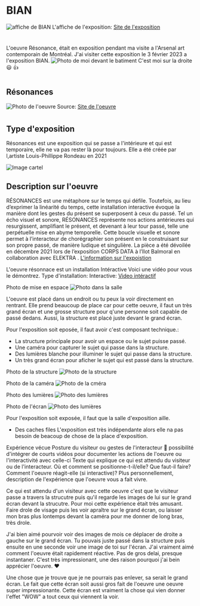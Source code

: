 # BIAN
![affiche de BIAN](medias/affiche_bian.png)
L'affiche de l'exposition: [Site de l'exposition](https://www.elektramontreal.ca/biennale2022?lang=fr)
#
L'oeuvre Résonance, était en exposition pendant ma visite a l'Arsenal art contemporain de Montréal.
J'ai visiter cette exposition le 3 février 2023 a l'exposition BIAN.
![Photo de moi devant le batiment](medias/photo_moi_devant_batiment.jpg)
C'est moi sur la droite :smiley: :thumbsup:
#
## Résonances
![Photo de l'oeuvre](medias/photo_oeuvre.webp)
Source: [Site de l'oeuvre](https://www.elektramontreal.ca/biennale2022?lang=fr)
#
## Type d'exposition
Résonances est une exposition qui se passe a l'intérieure et qui est temporaire, elle ne va pas rester là pour toujours. Elle a été créée par l,artiste Louis-Phillippe Rondeau en 2021

![Image cartel](medias/photo_cartel.jpg)

## Description sur l'oeuvre
RÉSONANCES est une métaphore sur le temps qui défile. Toutefois, au lieu d’exprimer la linéarité du temps, cette installation interactive évoque la manière dont les gestes du présent se superposent à ceux du passé. Tel un écho visuel et sonore, RÉSONANCES représente nos actions antérieures qui resurgissent, amplifiant le présent, et devenant à leur tour passé, telle une perpétuelle mise en abyme temporelle. Cette boucle visuelle et sonore permet à l’interacteur de chorégraphier son présent en le construisant sur son propre passé, de manière ludique et singulière. La pièce a été dévoilée en décembre 2021 lors de l’exposition CORPS DATA à l’Ilot Balmoral en collaboration avec ELEKTRA .
[L'information sur l'expoistion](http://patenteux.com/wp/portfolio/resonances-2021/)

L'oeuvre résonnace est un installation Intéractive
Voici une vidéo pour vous le démontrez.
Type d'installation: Interactive: [Video intéractif](https://youtu.be/2OLwPezuT4A)



Photo de mise en espace
![Photo dans la salle](medias/photo_oeuvre_structure.jpg)

L'oeuvre est placé dans un endroit ou tu peux la voir directement en rentrant. Elle prend beaucoup de place car pour cette oeuvre, il faut un très grand écran et une grosse structure pour q'une personne soit capable de passé dedans. Aussi, la structure est placé juste devant le grand écran.

Pour l'exposition soit eposée, il faut avoir c'est composant technique.:
* La structure principale pour avoir un espace ou le sujet puisse passé.
* Une caméra pour capturer le sujet qui passe dans la structure.
* Des lumières blanche pour illuminer le sujet qui passe dans la structure.
* Un très grand écran pour aficher le sujet qui est passé dans la structure.

Photo de la structure
![Photo de la structure](medias/photo_oeuvre_structure.jpg)

Photo de la caméra
![Photo de la cméra](medias/photo_oeuvre_camera.jpg)

Photo des lumières
![Photo des lumières](medias/photo_lumière.jpg)

Photo de l'écran
![Photo des lumières](medias/photo_lumière.jpg)

Pour l'exposition soit exposée, il faut que la salle d'exposition aille.
* Des caches files
L'exposition est très indépendante alors elle na pas besoin de beacoup de chose de la place d'exposition.

Expérience vécue	Posture du visiteur ou gestes de l'interacteur 🎥 possibilité d'intégrer de courts vidéos pour documenter les actions de l'oeuvre ou l'interactivité avec celle-ci	Texte qui explique ce qui est attendu du visiteur ou de l'interacteur. Où et comment se positionne-t-il/elle? Que faut-il faire? Comment l'oeuvre réagit-elle (si interactive)? Plus personnellement, description de l'expérience que l'oeuvre vous a fait vivre.

Ce qui est attendu d'un visiteur avec cette oeuvre c'est que le visiteur passe a travers la strucutre puis qu'il regarde les images de lui sur le grand écran devant la strucutre. Pour moi cette expérience était très amusant. Faire drole de visage puis les voir apraître sur le grand écran, ou laisser mon bras plus lontemps devant la caméra pour me donner de long bras, très drole.

J'ai bien aimé pourvoir voir des images de mois ce déplacer de droite a gauche sur le grand écran. Tu pouvais juste passé dans la structure puis ensuite en une seconde voir une image de toi sur l'écran. J'ai vraiment aimé comment l'oeuvre était rapidement réactive. Pas de gros delai, presque instantaner. C'est très impressionant, une des raison pourquoi j'ai bein apprécier l'oeuvre. :heart:

Une chose que je trouve que je ne pourrais pas enlever, sa serait le grand écran. Le fait que cette écran soit aussi gros fait de l'oeuvre une oeuvre super impressionante. Cette écran est vraiment la chose qui vien donner l'effet "WOW" a tout ceux qui viennent la voir.













